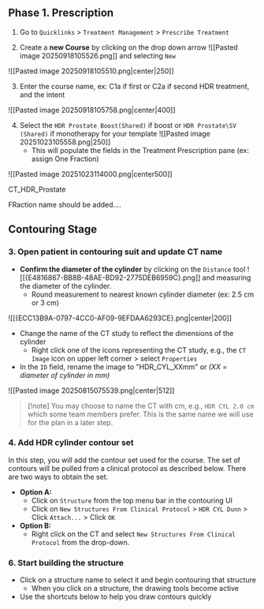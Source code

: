 ## Phase 1. Prescription

1. Go to `Quicklinks` > `Treatment Management` > `Prescribe Treatment`

2. Create a **new Course** by clicking on the drop down arrow ![[Pasted image 20250918105526.png]] and selecting `New`

![[Pasted image 20250918105510.png|center|250]]

3. Enter the course name, ex: C1a if first or C2a if second HDR treatment, and the intent

![[Pasted image 20250918105758.png|center|400]]

4. Select the `HDR Prostate Boost(Shared)`  if boost or `HDR Prostate\SV (Shared)` if monotherapy for your template ![[Pasted image 20251023105558.png|250]] 
	- This will populate the fields in the Treatment Prescription pane (ex: assign One Fraction)

![[Pasted image 20251023114000.png|center500]]

CT_HDR_Prostate 


FRaction name should be added.... 


## Contouring Stage

### 3. Open patient in contouring suit and update CT name

- **Confirm the diameter of the cylinder** by clicking on the `Distance` tool ![[{E4816867-BB8B-48AE-BD92-2775DEB6959C}.png]] and measuring the diameter of the cylinder. 
	- Round measurement to nearest known cylinder diameter (ex: 2.5 cm or 3 cm)

![[{ECC13B9A-0797-4CC0-AF09-9EFDAA6293CE}.png|center|200]]

- Change the name of the CT study to reflect the dimensions of the cylinder
	- Right click one of the icons representing the CT study, e.g., the `CT Image` icon on upper left corner > select `Properties`
- In the `ID` field, rename the image to "HDR_CYL_XXmm" or _(XX = diameter of cylinder in mm)_

![[Pasted image 20250815075539.png|center|512]]

>[!note] You may choose to name the CT with cm, e.g., `HDR CYL 2.0 cm` which some team members prefer. This is the same name we will use for the plan in a later step.
### 4. Add HDR cylinder contour set

In this step, you will add the contour set used for the course. The set of contours will be pulled from a clinical protocol as described below. There are two ways to obtain the set.

- **Option A:** 
	- Click on `Structure` from the top menu bar in the contouring UI
	- Click on `New Structures From Clinical Protocol` > `HDR CYL Dunn` > Click `Attach...` > Click `OK`
- **Option B:** 
	- Right click on the CT and select `New Structures From Clinical Protocol` from the drop-down.  
### 6. Start building the structure

- Click on a structure name to select it and begin contouring that structure
	- When you click on a structure, the drawing tools become active
- Use the shortcuts below to help you draw contours quickly
